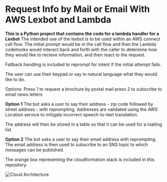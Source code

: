 # Request Info by Mail or Email With AWS Lexbot and Lambda
**This is a Python project that contains the code for a lambda handler for a Lexbot**
The intended use of the lexbot is to be used within an AWS connect call flow.
The initial prompt would be in the call flow and then the Lambda codehooks would
interact back and forth with the caller to determine how they would like to
recieve information, and then react to the request.

Fallback handling is included to reprompt for intent if the initial attempt fails.

The user can use their keypad or say in natural language what they would like
to do. 

Options:
Press 1 to request a brochure by postal mail
press 2 to subscribe to email news letters

**Option 1**
The bot asks a user to say their address - zip code followed by street address - with reprompting.
Addresses are validated using the AWS Location service to mitigate incorrect speech-to-text translation.

The address will then be stored in a table so that it can be used for a mailing list.

**Option 2**
The bot asks a user to say their email address with reprompting.
The email address is then used to subscribe to an SNS topic to which
messages can be published.


The orange box representing the cloudformation stack is included in this repository.

![Cloud Architecture](https://github.com/yrldark/ContactCenter01/assets/167708797/1c2177c8-d4e8-48ee-aaff-dee52fda914c)
